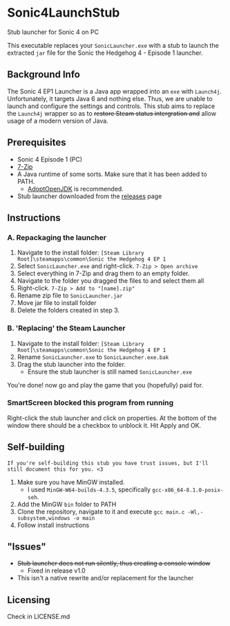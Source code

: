 # Sonic4LaunchStub
Stub launcher for Sonic 4 on PC

This executable replaces your `SonicLauncher.exe` with a stub to launch the extracted `jar` file for the Sonic the Hedgehog 4 - Episode 1 launcher.

## Background Info
The Sonic 4 EP1 Launcher is a Java app wrapped into an `exe` with `Launch4j`. Unfortunately, it targets Java 6 and nothing else. Thus, we are unable to launch and configure the settings and controls. This stub aims to replace the `Launch4j` wrapper so as to ~~restore Steam status intergration and~~ allow usage of a modern version of Java.

## Prerequisites
- Sonic 4 Episode 1 (PC)
- [7-Zip](https://www.7-zip.org)
- A Java runtime of some sorts. Make sure that it has been added to PATH.
    - [AdoptOpenJDK](https://adoptopenjdk.net/) is recommended.
- Stub launcher downloaded from the [releases](https://github.com/JakeIsMeh/Sonic4LaunchStub/releases) page

## Instructions
### A. Repackaging the launcher
1. Navigate to the install folder: `[Steam Library Root]\steamapps\common\Sonic the Hedgehog 4 EP 1`
2. Select `SonicLauncher.exe` and right-click. `7-Zip > Open archive`
3. Select everything in 7-Zip and drag them to an empty folder.
4. Navigate to the folder you dragged the files to and select them all
5. Right-click. `7-Zip > Add to "[name].zip"`
6. Rename zip file to `SonicLauncher.jar`
7. Move jar file to install folder
8. Delete the folders created in step 3.

### B. 'Replacing' the Steam Launcher
1. Navigate to the install folder: `[Steam Library Root]\steamapps\common\Sonic the Hedgehog 4 EP 1`
2. Rename `SonicLauncher.exe` to `SonicLauncher.exe.bak`
3. Drag the stub launcher into the folder.
    - Ensure the stub launcher is still named `SonicLauncher.exe`

You're done! now go and play the game that you (hopefully) paid for.

### SmartScreen blocked this program from running
Right-click the stub launcher and click on properties. At the bottom of the window there should be a checkbox to unblock it. Hit Apply and OK.


## Self-building
`If you're self-building this stub you have trust issues, but I'll still document this for you. <3`

1. Make sure you have MinGW installed.
    - I used `MinGW-W64-builds-4.3.5`, specifically `gcc-x86_64-8.1.0-posix-seh`.
2. Add the MinGW `bin` folder to PATH
3. Clone the repository, navigate to it and execute `gcc main.c -Wl,-subsystem,windows -o main`
4. Follow install instructions

## "Issues"
- ~~Stub launcher does not run silently, thus creating a console window~~
  - Fixed in release v1.0
- This isn't a native rewrite and/or replacement for the launcher

## Licensing
Check in LICENSE.md

